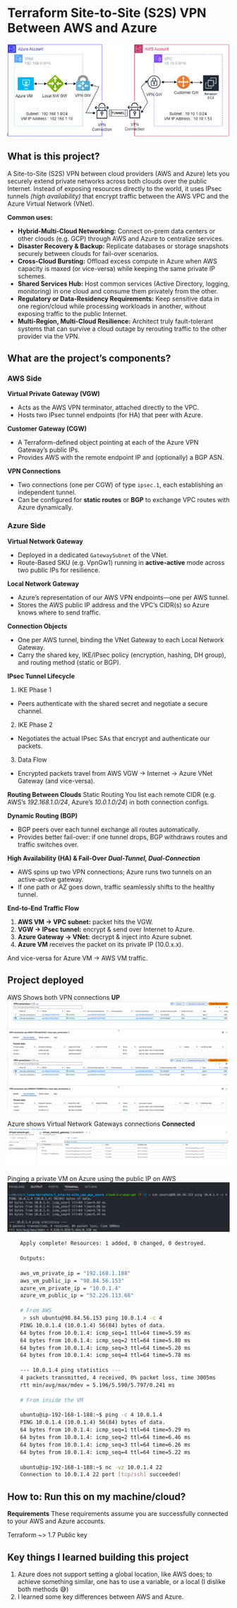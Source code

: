 # Terraform Site-to-Site (S2S) VPN Between AWS and Azure

![Deployment Architecture](screenshots/cover_img.png)


## What is this project?
A Site-to-Site (S2S) VPN between cloud providers (AWS and Azure) lets you securely extend 
private networks across both clouds over the public Internet. Instead of exposing resources 
directly to the world, it uses IPsec tunnels _(high availability)_ that encrypt traffic between 
the AWS VPC and the Azure Virtual Network (VNet).

**Common uses:**

- **Hybrid-Multi-Cloud Networking:** Connect on-prem data centers or other clouds (e.g. GCP) 
through AWS and Azure to centralize services.
- **Disaster Recovery & Backup:** Replicate databases or storage snapshots securely between 
clouds for fail-over scenarios.
- **Cross-Cloud Bursting:** Offload excess compute in Azure when AWS capacity is maxed (or vice-versa)
while keeping the same private IP schemes.
- **Shared Services Hub:** Host common services (Active Directory, logging, monitoring) in one 
cloud and consume them privately from the other.
- **Regulatory or Data-Residency Requirements:** Keep sensitive data in one region/cloud while 
processing workloads in another, without exposing traffic to the public Internet.
- **Multi-Region, Multi-Cloud Resilience:** Architect truly fault-tolerant systems that can 
survive a cloud outage by rerouting traffic to the other provider via the VPN.

## What are the project’s components?

### AWS Side
**Virtual Private Gateway (VGW)**
* Acts as the AWS VPN terminator, attached directly to the VPC.
* Hosts two IPsec tunnel endpoints (for HA) that peer with Azure.


**Customer Gateway (CGW)**
* A Terraform-defined object pointing at each of the Azure VPN Gateway’s public IPs.
* Provides AWS with the remote endpoint IP and (optionally) a BGP ASN.


**VPN Connections**
* Two connections (one per CGW) of type `ipsec.1`, each establishing an independent tunnel.
* Can be configured for **static routes** or **BGP** to exchange VPC routes with Azure dynamically.

### Azure Side

**Virtual Network Gateway**
* Deployed in a dedicated `GatewaySubnet` of the VNet.
* Route-Based SKU (e.g. VpnGw1) running in **active-active** mode across two public IPs for resilience.


**Local Network Gateway**
* Azure’s representation of our AWS VPN endpoints—one per AWS tunnel.
* Stores the AWS public IP address and the VPC’s CIDR(s) so Azure knows where to send traffic.


**Connection Objects**
* One per AWS tunnel, binding the VNet Gateway to each Local Network Gateway.
* Carry the shared key, IKE/IPsec policy (encryption, hashing, DH group), and routing method (static or BGP).


**IPsec Tunnel Lifecycle**

1. IKE Phase 1
* Peers authenticate with the shared secret and negotiate a secure channel.

2. IKE Phase 2
* Negotiates the actual IPsec SAs that encrypt and authenticate our packets.

3. Data Flow
* Encrypted packets travel from AWS VGW → Internet → Azure VNet Gateway (and vice-versa).


**Routing Between Clouds**
Static Routing
You list each remote CIDR (e.g. AWS’s _192.168.1.0/24_, Azure’s _10.0.1.0/24_) in both connection configs.


**Dynamic Routing (BGP)**
* BGP peers over each tunnel exchange all routes automatically.
* Provides better fail-over: if one tunnel drops, BGP withdraws routes and traffic switches over.

**High Availability (HA) & Fail-Over**
**_Dual-Tunnel, Dual-Connection_**

* AWS spins up two VPN connections; Azure runs two tunnels on an active-active gateway.
* If one path or AZ goes down, traffic seamlessly shifts to the healthy tunnel.


**End-to-End Traffic Flow**
1. **AWS VM → VPC subnet:** packet hits the VGW.
2. **VGW → IPsec tunnel:** encrypt & send over Internet to Azure.
3. **Azure Gateway → VNet:** decrypt & inject into Azure subnet.
4. **Azure VM** receives the packet on its private IP (10.0.x.x).

And vice-versa for Azure VM → AWS VM traffic.

## Project deployed

AWS Shows both VPN connections **UP**
![VPN Connection 1](screenshots/aws_vpn_1_up.png)
![VPN Connection 2](screenshots/aws_vpn_2_up.png)

Azure shows Virtual Network Gateways connections **Connected**
![Azure VNG Connections](screenshots/azure_virtual_network_gateway_connections.png)


Pinging a private VM on Azure using the public IP on AWS
![pinging](screenshots/accessing_vm_via_vpn.png)

```sh
    Apply complete! Resources: 1 added, 0 changed, 0 destroyed.

    Outputs:

    aws_vm_private_ip = "192.168.1.188"
    aws_vm_public_ip = "98.84.56.153"
    azure_vm_private_ip = "10.0.1.4"
    azure_vm_public_ip = "52.226.113.68"

    # From AWS
     > ssh ubuntu@98.84.56.153 ping 10.0.1.4 -c 4                    
    PING 10.0.1.4 (10.0.1.4) 56(84) bytes of data.
    64 bytes from 10.0.1.4: icmp_seq=1 ttl=64 time=5.59 ms
    64 bytes from 10.0.1.4: icmp_seq=2 ttl=64 time=5.80 ms
    64 bytes from 10.0.1.4: icmp_seq=3 ttl=64 time=5.20 ms
    64 bytes from 10.0.1.4: icmp_seq=4 ttl=64 time=5.78 ms

    --- 10.0.1.4 ping statistics ---
    4 packets transmitted, 4 received, 0% packet loss, time 3005ms
    rtt min/avg/max/mdev = 5.196/5.590/5.797/0.241 ms

    # From inside the VM

    ubuntu@ip-192-168-1-188:~$ ping -c 4 10.0.1.4
    PING 10.0.1.4 (10.0.1.4) 56(84) bytes of data.
    64 bytes from 10.0.1.4: icmp_seq=1 ttl=64 time=5.29 ms
    64 bytes from 10.0.1.4: icmp_seq=2 ttl=64 time=6.46 ms
    64 bytes from 10.0.1.4: icmp_seq=3 ttl=64 time=6.26 ms
    64 bytes from 10.0.1.4: icmp_seq=4 ttl=64 time=5.22 ms
    
    ubuntu@ip-192-168-1-188:~$ nc -vz 10.0.1.4 22
    Connection to 10.0.1.4 22 port [tcp/ssh] succeeded!
```

## How to: Run this on my machine/cloud?

**Requirements**
These requirements assume you are successfully connected to your AWS and Azure accounts.

Terraform ~> 1.7
Public key


## Key things I learned building this project

1. Azure does not support setting a global location, like AWS does; to achieve something similar, 
one has to use a variable, or a local (I dislike both methods 😅)
2. I learned some key differences between AWS and Azure.
